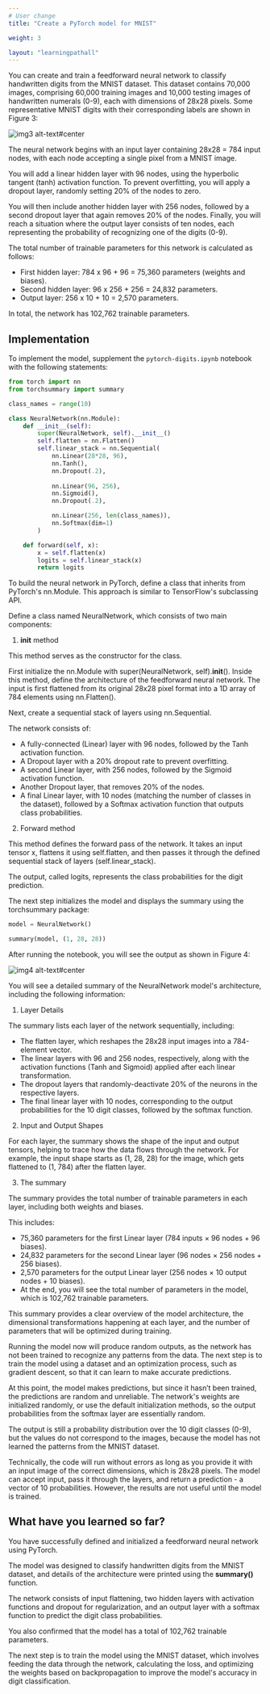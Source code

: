```yaml
---
# User change
title: "Create a PyTorch model for MNIST"

weight: 3

layout: "learningpathall"
---
```


You can create and train a feedforward neural network to classify handwritten digits from the MNIST dataset. This dataset contains 70,000 images, comprising 60,000 training images and 10,000 testing images of handwritten numerals (0-9), each with dimensions of 28x28 pixels. Some representative MNIST digits with their corresponding labels are shown in Figure 3:

![img3 alt-text#center](figures/3.png "Figure 3: MNIST Digits and Labels.")

The neural network begins with an input layer containing 28x28 = 784 input nodes, with each node accepting a single pixel from a MNIST image. 

You will add a linear hidden layer with 96 nodes, using the hyperbolic tangent (tanh) activation function. To prevent overfitting, you will apply a dropout layer, randomly setting 20% of the nodes to zero.

You will then include another hidden layer with 256 nodes, followed by a second dropout layer that again removes 20% of the nodes. Finally, you will reach a situation where the output layer consists of ten nodes, each representing the probability of recognizing one of the digits (0-9).

The total number of trainable parameters for this network is calculated as follows:

* First hidden layer:  784 x 96 + 96 = 75,360 parameters (weights and biases).
* Second hidden layer:  96 x 256 + 256 = 24,832 parameters.
* Output layer:  256 x 10 + 10 = 2,570 parameters.

In total, the network has 102,762 trainable parameters.

## Implementation

To implement the model, supplement the `pytorch-digits.ipynb` notebook with the following statements:

```Python
from torch import nn
from torchsummary import summary

class_names = range(10)

class NeuralNetwork(nn.Module):
    def __init__(self):
        super(NeuralNetwork, self).__init__()
        self.flatten = nn.Flatten()
        self.linear_stack = nn.Sequential(
            nn.Linear(28*28, 96),            
            nn.Tanh(),            
            nn.Dropout(.2),
            
            nn.Linear(96, 256),
            nn.Sigmoid(),
            nn.Dropout(.2),

            nn.Linear(256, len(class_names)),
            nn.Softmax(dim=1)
        )

    def forward(self, x):
        x = self.flatten(x)
        logits = self.linear_stack(x)
        return logits
```

To build the neural network in PyTorch, define a class that inherits from PyTorch's nn.Module. This approach is similar to TensorFlow's subclassing API. 

Define a class named NeuralNetwork, which consists of two main components:

1. __init__ method 

This method serves as the constructor for the class. 

First initialize the nn.Module with super(NeuralNetwork, self).__init__(). Inside this method, define the architecture of the feedforward neural network. The input is first flattened from its original 28x28 pixel format into a 1D array of 784 elements using nn.Flatten(). 

Next, create a sequential stack of layers using nn.Sequential. 

The network consists of:

* A fully-connected (Linear) layer with 96 nodes, followed by the Tanh activation function.
* A Dropout layer with a 20% dropout rate to prevent overfitting.
* A second Linear layer, with 256 nodes, followed by the Sigmoid activation function.
* Another Dropout layer, that removes 20% of the nodes.
* A final Linear layer, with 10 nodes (matching the number of classes in the dataset), followed by a Softmax activation function that outputs class probabilities.

2. Forward method 

This method defines the forward pass of the network. It takes an input tensor x, flattens it using self.flatten, and then passes it through the defined sequential stack of layers (self.linear_stack). 

The output, called logits, represents the class probabilities for the digit prediction.

The next step initializes the model and displays the summary using the torchsummary package:

```Python
model = NeuralNetwork()

summary(model, (1, 28, 28))
```

After running the notebook, you will see the output as shown in Figure 4:

![img4 alt-text#center](figures/4.png "Figure 4: Notebook Output.")

You will see a detailed summary of the NeuralNetwork model's architecture, including the following information:

1.	Layer Details

The summary lists each layer of the network sequentially, including:

* The flatten layer, which reshapes the 28x28 input images into a 784-element vector.
* The linear layers with 96 and 256 nodes, respectively, along with the activation functions (Tanh and Sigmoid) applied after each linear transformation.
* The dropout layers that randomly-deactivate 20% of the neurons in the respective layers.
* The final linear layer with 10 nodes, corresponding to the output probabilities for the 10 digit classes, followed by the softmax function.

2. Input and Output Shapes 

For each layer, the summary shows the shape of the input and output tensors, helping to trace how the data flows through the network. For example, the input shape starts as (1, 28, 28) for the image, which gets flattened to (1, 784) after the flatten layer.

3.	The summary 

The summary provides the total number of trainable parameters in each layer, including both weights and biases. 

This includes:

* 75,360 parameters for the first Linear layer (784 inputs × 96 nodes + 96 biases).
* 24,832 parameters for the second Linear layer (96 nodes × 256 nodes + 256 biases).
* 2,570 parameters for the output Linear layer (256 nodes × 10 output nodes + 10 biases).
* At the end, you will see the total number of parameters in the model, which is 102,762 trainable parameters.

This summary provides a clear overview of the model architecture, the dimensional transformations happening at each layer, and the number of parameters that will be optimized during training.

Running the model now will produce random outputs, as the network has not been trained to recognize any patterns from the data. The next step is to train the model using a dataset and an optimization process, such as gradient descent, so that it can learn to make accurate predictions.

At this point, the model makes predictions, but since it hasn’t been trained, the predictions are random and unreliable. The network's weights are initialized randomly, or use the default initialization methods, so the output probabilities from the softmax layer are essentially random.

The output is still a probability distribution over the 10 digit classes (0-9), but the values do not correspond to the images, because the model has not learned the patterns from the MNIST dataset.

Technically, the code will run without errors as long as you provide it with an input image of the correct dimensions, which is 28x28 pixels. The model can accept input, pass it through the layers, and return a prediction - a vector of 10 probabilities. However, the results are not useful until the model is trained.

## What have you learned so far?

You have successfully defined and initialized a feedforward neural network using PyTorch. 

The model was designed to classify handwritten digits from the MNIST dataset, and details of the architecture were printed using the **summary()** function. 

The network consists of input flattening, two hidden layers with activation functions and dropout for regularization, and an output layer with a softmax function to predict the digit class probabilities. 

You also confirmed that the model has a total of 102,762 trainable parameters.

The next step is to train the model using the MNIST dataset, which involves feeding the data through the network, calculating the loss, and optimizing the weights based on backpropagation to improve the model's accuracy in digit classification.

